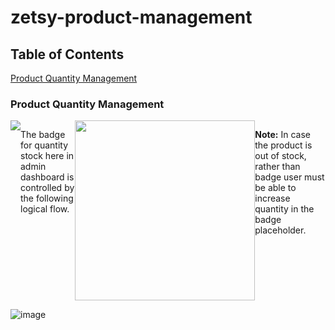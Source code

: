 # zetsy-product-management

## Table of Contents
[Product Quantity Management](#product-quantity-management)

### Product Quantity Management
<div style="display:flex;flex-direction:row;">
  <img style="flex: 1 1 0;" src="https://user-images.githubusercontent.com/102910615/236159878-656e14ec-bf4a-4d16-b5f0-44bb92d8aa8c.png"/>
  <p>The badge for quantity stock here in admin dashboard is controlled by the following logical flow.</p>
  <img style="flex: 1 1 0;width:30vw;object-fit:contain;" src="https://user-images.githubusercontent.com/102910615/236159647-70c412d7-79da-4f92-a324-49b64bc0d877.png"/>
  <p><b>Note:</b> In case the product is out of stock, rather than badge user must be able to increase quantity in the badge placeholder.</p>
</div>

![image](https://github.com/Zetsy-Store/zetsy-product-management/assets/102910615/0ef336c0-112b-48f5-9ebb-33c5a7a4f2f2)

